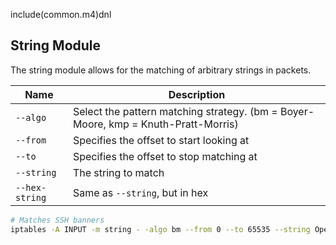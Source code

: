 include(common.m4)dnl
## String Module

The string module allows for the matching of arbitrary strings in packets.

| Name           | Description                                                                        |
| -------------- | ---------------------------------------------------------------------------------- |
| `--algo`       | Select the pattern matching strategy. (bm = Boyer-Moore, kmp = Knuth-Pratt-Morris) |
| `--from`       | Specifies the offset to start looking at                                           |
| `--to`         | Specifies the offset to stop matching at                                           |
| `--string`     | The string to match                                                                |
| `--hex-string` | Same as `--string`, but in hex                                                     | ` |

```bash
# Matches SSH banners
iptables -A INPUT -m string - -algo bm --from 0 --to 65535 --string OpenSSH -j ACCEPT
```